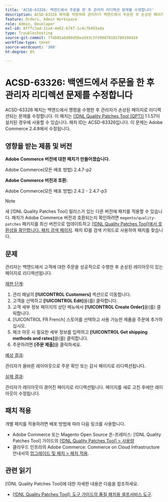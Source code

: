 ```yaml
---
title: 'ACSD-63326: 백엔드에서 주문을 한 후 관리자 리디렉션 문제를 수정합니다'
description: ACSD-63326 패치를 적용하여 관리자가 백엔드에서 주문한 후 손상된 페이지로 리디렉션되는 Adobe Commerce 문제를 수정합니다.
feature: Orders, Admin Workspace
role: Admin, Developer
exl-id: 8fffc3ad-11a4-4e62-b747-1c4c7b493ada
type: Troubleshooting
source-git-commit: 7fdb02a6d89d50ea593c5fd99d78101f89198424
workflow-type: tm+mt
source-wordcount: '369'
ht-degree: 0%

---
```


# ACSD-63326: 백엔드에서 주문을 한 후 관리자 리디렉션 문제를 수정합니다

ACSD-63326 패치는 백엔드에서 명령을 수행한 후 관리자가 손상된 페이지로 리디렉션되는 문제를 수정합니다. 이 패치는 [[!DNL Quality Patches Tool (QPT)]](/help/tools/quality-patches-tool/quality-patches-tool-to-self-serve-quality-patches.md) 1.1.57이 설치된 경우에 사용할 수 있습니다. 패치 ID는 ACSD-63326입니다. 이 문제는 Adobe Commerce 2.4.8에서 수정됩니다.

## 영향을 받는 제품 및 버전

**Adobe Commerce 버전에 대한 패치가 만들어졌습니다.**

Adobe Commerce(모든 배포 방법) 2.4.7-p2

**Adobe Commerce 버전과 호환:**

Adobe Commerce(모든 배포 방법) 2.4.2 - 2.4.7-p3

>[!NOTE]
>
>새 [!DNL Quality Patches Tool] 릴리스가 있는 다른 버전에 패치를 적용할 수 있습니다. 패치가 Adobe Commerce 버전과 호환되는지 확인하려면 `magento/quality-patches` 패키지를 최신 버전으로 업데이트하고 [[!DNL Quality Patches Tool]에서 호환성을 확인합니다. 패치 검색 페이지](https://experienceleague.adobe.com/tools/commerce-quality-patches/index.html). 패치 ID를 검색 키워드로 사용하여 패치를 찾습니다.

## 문제

관리자는 백엔드에서 고객에 대한 주문을 성공적으로 수행한 후 손상된 레이아웃이 있는 페이지로 리디렉션됩니다.

<u>재현 단계</u>:

1. 관리 패널의 **[!UICONTROL Customers]** 섹션으로 이동합니다.
1. 고객을 선택하고 **[!UICONTROL Edit]**&#x200B;을(를) 클릭합니다.
1. 고객 세부 정보 페이지의 상단 메뉴에서 **[!UICONTROL Create Order]**&#x200B;을(를) 클릭합니다.
1. [!UICONTROL FR French] 스토어를 선택하고 사용 가능한 제품을 주문에 추가하십시오.
1. 체크 아웃 시 필요한 세부 정보를 입력하고 **[!UICONTROL Get shipping methods and rates]**&#x200B;을(를) 클릭합니다.
1. 주문하려면 **[주문 제출]**&#x200B;을 클릭하세요.

<u>예상 결과</u>:

관리자가 올바른 레이아웃으로 주문 확인 또는 감사 페이지로 리디렉션됩니다.

<u>실제 결과</u>:

관리자가 레이아웃이 끊어진 페이지로 리디렉션됩니다. 페이지를 새로 고친 후에만 레이아웃이 수정됩니다.

## 패치 적용

개별 패치를 적용하려면 배포 방법에 따라 다음 링크를 사용합니다.

* Adobe Commerce 또는 Magento Open Source 온-프레미스: [!DNL Quality Patches Tool] 가이드의 [[!DNL Quality Patches Tool] > 사용량](/help/tools/quality-patches-tool/usage.md)
* 클라우드 인프라의 Adobe Commerce: Commerce on Cloud Infrastructure 안내서의 [업그레이드 및 패치 > 패치 적용](https://experienceleague.adobe.com/docs/commerce-cloud-service/user-guide/develop/upgrade/apply-patches.html).


## 관련 읽기

[!DNL Quality Patches Tool]에 대한 자세한 내용은 다음을 참조하세요.

* [[!DNL Quality Patches Tool]: 도구 가이드의 품질 패치용 셀프서비스 도구](/help/tools/quality-patches-tool/quality-patches-tool-to-self-serve-quality-patches.md).
